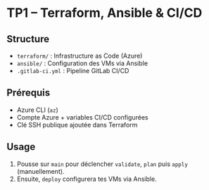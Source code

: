 # TP1 – Terraform, Ansible & CI/CD

## Structure

- `terraform/` : Infrastructure as Code (Azure)
- `ansible/`   : Configuration des VMs via Ansible
- `.gitlab-ci.yml` : Pipeline GitLab CI/CD

## Prérequis

- Azure CLI (`az`)
- Compte Azure + variables CI/CD configurées
- Clé SSH publique ajoutée dans Terraform

## Usage

1. Pousse sur `main` pour déclencher `validate`, `plan` puis `apply` (manuellement).
2. Ensuite, `deploy` configurera tes VMs via Ansible.
